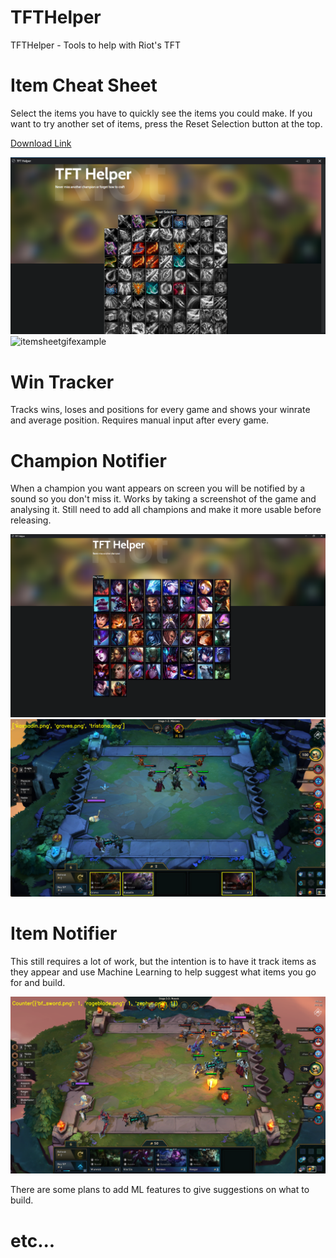 # TFTHelper
TFTHelper - Tools to help with Riot's TFT

# Item Cheat Sheet
Select the items you have to quickly see the items you could make.
If you want to try another set of items, press the Reset Selection button at the top.

[Download Link](https://github.com/AliMZaini/TFTHelper/raw/master/TFTHelper%20-%20ItemsSheet.exe)

![ItemSheetExample](ExampleScreenshots/ItemSheet%20Example.png)
![itemsheetgifexample](https://i.imgur.com/rMql50G.gifv)

# Win Tracker
Tracks wins, loses and positions for every game and shows your winrate and average position. Requires manual input after every game.

# Champion Notifier
When a champion you want appears on screen you will be notified by a sound so you don't miss it.
Works by taking a screenshot of the game and analysing it.
Still need to add all champions and make it more usable before releasing.

![ChampNotifierExample](ExampleScreenshots/ChampionNotifier%20Example.png)
![ChampNotifierExample](ExampleScreenshots/ChampTrackerExample.png)

# Item Notifier
This still requires a lot of work, but the intention is to have it track items as they appear and use Machine Learning to help suggest what items you go for and build.

![ItemTrackerExample](ExampleScreenshots/ItemTracker%20Example.png)

There are some plans to add ML features to give suggestions on what to build.

# etc...
